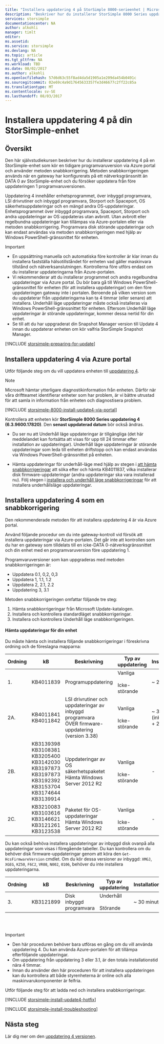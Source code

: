 ```yaml
---
title: "Installera uppdatering 4 på StorSimple 8000-serieenhet | Microsoft Docs"
description: "Beskriver hur du installerar StorSimple 8000 Series uppdatering 4 på enheten StorSimple 8000-serien."
services: storsimple
documentationcenter: NA
author: alkohli
manager: timlt
editor: 
ms.assetid: 
ms.service: storsimple
ms.devlang: NA
ms.topic: article
ms.tgt_pltfrm: NA
ms.workload: TBD
ms.date: 08/02/2017
ms.author: alkohli
ms.openlocfilehash: 57d6d63c55f8ad4da5d1905a1e209da454b0491c
ms.sourcegitcommit: 02e69c4a9d17645633357fe3d46677c2ff22c85a
ms.translationtype: MT
ms.contentlocale: sv-SE
ms.lasthandoff: 08/03/2017
---
```

# <a name="install-update-4-on-your-storsimple-device"></a>Installera uppdatering 4 på din StorSimple-enhet

## <a name="overview"></a>Översikt

Den här självstudiekursen beskriver hur du installerar uppdatering 4 på en StorSimple-enhet som kör en tidigare programvaruversion via Azure portal och använder metoden snabbkorrigering. Metoden snabbkorrigeringen används när en gateway har konfigurerats på ett nätverksgränssnitt än DATA 0 av StorSimple-enhet och du försöker uppdatera från före uppdateringen 1 programvaruversionen.

Uppdatering 4 innehåller enhetsprogrammet, över inbyggd programvara, LSI drivrutiner och inbyggd programvara, Storport och Spaceport, OS säkerhetsuppdateringar och en mängd andra OS-uppdateringar.  Enhetsprogrammet över inbyggd programvara, Spaceport, Storport och andra uppdateringar av OS uppdateras utan avbrott. Utan avbrott eller regelbundna uppdateringar kan tillämpas via Azure-portalen eller via metoden snabbkorrigering. Programvara disk störande uppdateringar och kan endast användas via metoden snabbkorrigeringen med hjälp av Windows PowerShell-gränssnittet för enheten.

> [!IMPORTANT]
> * En uppsättning manuella och automatiska före kontroller är klar innan du installera fastställa hälsotillståndet för enheten vad gäller maskinvara tillstånd och nätverksanslutningen. Kontrollerna före utförs endast om du installerar uppdateringarna från Azure-portalen.
> * Vi rekommenderar att du installerar programmet och andra regelbundna uppdateringar via Azure portal. Du bör bara gå till Windows PowerShell-gränssnittet för enheten (för att installera uppdateringar) om den före uppdateringen gateway inte i portalen. Beroende på vilken version som du uppdaterar från uppdateringarna kan ta 4 timmar (eller senare) att installera. Underhåll läge uppdateringar måste också installeras via Windows PowerShell-gränssnittet för enheten. Eftersom Underhåll läge uppdateringar är störande uppdateringar, kommer dessa nertid för din enhet.
> * Se till att du har uppgraderat din Snapshot Manager version till Update 4 innan du uppdaterar enheten om kör valfria StorSimple Snapshot Manager.


[!INCLUDE [storsimple-preparing-for-update](../../includes/storsimple-preparing-for-updates.md)]

## <a name="install-update-4-via-the-azure-portal"></a>Installera uppdatering 4 via Azure portal
Utför följande steg om du vill uppdatera enheten till [uppdatering 4](storsimple-update4-release-notes.md).

> [!NOTE]
> Microsoft hämtar ytterligare diagnostikinformation från enheten. Därför när våra driftteamet identifierar enheter som har problem, är vi bättre utrustad för att samla in information från enheten och diagnostisera problem. 

[!INCLUDE [storsimple-8000-install-update4-via-portal](../../includes/storsimple-8000-install-update4-via-portal.md)]

Kontrollera att enheten kör **StorSimple 8000 Series uppdatering 4 (6.3.9600.17820)**. Den **senast uppdaterad datum** bör också ändras.

* Du ser nu att Underhåll läge uppdateringar är tillgängliga (det här meddelandet kan fortsätta att visas för upp till 24 timmar efter installation av uppdateringar). Underhåll läge uppdateringar är störande uppdateringar som leda till enheten driftstopp och kan endast användas via Windows PowerShell-gränssnittet på enheten.

* Hämta uppdateringar för underhåll-läge med hjälp av stegen i [att hämta snabbkorrigeringar](#to-download-hotfixes) att söka efter och hämta KB4011837, vilka installerar disk firmware-uppdateringar (andra uppdateringar ska vara installerad nu). Följ stegen i [installera och underhåll läge snabbkorrigeringar](#to-install-and-verify-maintenance-mode-hotfixes) för att installera underhållsläge uppdateringar.

## <a name="install-update-4-as-a-hotfix"></a>Installera uppdatering 4 som en snabbkorrigering
Den rekommenderade metoden för att installera uppdatering 4 är via Azure portal.

Använd följande procedur om du inte gateway-kontroll vid försök att installera uppdateringar via Azure-portalen. Det går inte att kontrollen som du har en gateway som tilldelats till en icke-DATA 0-nätverksgränssnittet och din enhet med en programvaruversion före uppdatering 1.

Programvaruversioner som kan uppgraderas med metoden snabbkorrigeringen är:

* Uppdatera 0.1, 0,2, 0,3
* Uppdatera 1, 1.1, 1.2
* Uppdatera 2, 2.1, 2.2
* Uppdatering 3, 3.1


Metoden snabbkorrigeringen omfattar följande tre steg:

1. Hämta snabbkorrigeringar från Microsoft Update-katalogen.
2. Installera och kontrollera standardläget snabbkorrigeringar.
3. Installera och kontrollera Underhåll läge snabbkorrigeringen.

#### <a name="download-updates-for-your-device"></a>Hämta uppdateringar för din enhet

Du måste hämta och installera följande snabbkorrigeringar i föreskrivna ordning och de föreslagna mapparna:

| Ordning | kB | Beskrivning | Typ av uppdatering | Installationstid |Installera i mappen|
| --- | --- | --- | --- | --- | --- |
| 1. |KB4011839 |Programuppdatering |Vanliga <br></br>Icke-störande |~ 25 minuter |FirstOrderUpdate|
| 2A. |KB4011841 <br> KB4011842 |LSI drivrutiner och uppdateringar av inbyggd programvara <br> ÖVER firmware-uppdatering (version 3.38) |Vanliga <br></br>Icke-störande |~ 3 timmar <br> (inklusive 2A. + 2B. + 2 C.)|SecondOrderUpdate|
| 2B. |KB3139398 KB3108381 <br> KB3205400 KB3142030 <br> KB3197873 KB3197873 <br> KB3192392 KB3153704 <br> KB3174644 KB3139914  |Uppdateringar av OS säkerhetspaketet <br> Hämta Windows Server 2012 R2 |Vanliga <br></br>Icke-störande |- |SecondOrderUpdate|
| 2C. |KB3210083 KB3103616 <br> KB3146621 KB3121261 <br> KB3123538 |Paketet för OS-uppdateringar <br> Hämta Windows Server 2012 R2 |Vanliga <br></br>Icke-störande |- |SecondOrderUpdate|

Du kan också behöva installera uppdateringar av inbyggd disk ovanpå alla uppdateringar som visas i föregående tabeller. Du kan kontrollera om du behöver disk firmware-uppdateringar genom att köra den `Get-HcsFirmwareVersion` cmdlet. Om du kör dessa versioner av inbyggd: `XMGJ`, `XGEG`, `KZ50`, `F6C2`, `VR08`, `N002`, `0106`, behöver du inte installera uppdateringarna.

| Ordning | kB | Beskrivning | Typ av uppdatering | Installationstid | Installera i mappen|
| --- | --- | --- | --- | --- | --- |
| 3. |KB3121899 |Disk inbyggd programvara |Underhåll <br></br>Störande |~ 30 minuter | ThirdOrderUpdate |

<br></br>

> [!IMPORTANT]
> * Den här proceduren behöver bara utföras en gång om du vill använda uppdatering 4. Du kan använda Azure-portalen för att tillämpa efterföljande uppdateringar.
> * Om uppdatering från uppdatering 3 eller 3.1, är den totala installationstid nära 4 timmar.
> * Innan du använder den här proceduren för att installera uppdateringen kan du kontrollera att både styrenheterna är online och alla maskinvarukomponenter är felfria.

Utför följande steg för att ladda ned och installera snabbkorrigeringar.

[!INCLUDE [storsimple-install-update4-hotfix](../../includes/storsimple-install-update4-hotfix.md)]

[!INCLUDE [storsimple-install-troubleshooting](../../includes/storsimple-install-troubleshooting.md)]

## <a name="next-steps"></a>Nästa steg
Lär dig mer om den [uppdatering 4 versionen](storsimple-update4-release-notes.md).

